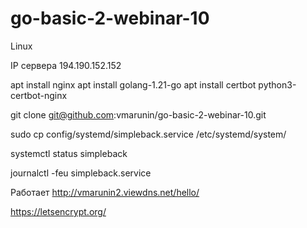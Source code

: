 # go-basic-2-webinar-10

Linux

IP сервера 194.190.152.152

apt install nginx
apt install golang-1.21-go
apt install certbot python3-certbot-nginx

git clone git@github.com:vmarunin/go-basic-2-webinar-10.git

sudo cp config/systemd/simpleback.service /etc/systemd/system/

systemctl status simpleback

journalctl -feu simpleback.service

Работает http://vmarunin2.viewdns.net/hello/

https://letsencrypt.org/

